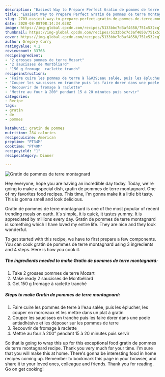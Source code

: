 ```yaml
---
description: "Easiest Way to Prepare Perfect Gratin de pommes de terre montagnard"
title: "Easiest Way to Prepare Perfect Gratin de pommes de terre montagnard"
slug: 2703-easiest-way-to-prepare-perfect-gratin-de-pommes-de-terre-montagnard
date: 2020-08-08T08:14:34.638Z
image: https://img-global.cpcdn.com/recipes/5133bbc7d3af4650/751x532cq70/gratin-de-pommes-de-terre-montagnard-photo-principale-de-la-recette.jpg
thumbnail: https://img-global.cpcdn.com/recipes/5133bbc7d3af4650/751x532cq70/gratin-de-pommes-de-terre-montagnard-photo-principale-de-la-recette.jpg
cover: https://img-global.cpcdn.com/recipes/5133bbc7d3af4650/751x532cq70/gratin-de-pommes-de-terre-montagnard-photo-principale-de-la-recette.jpg
author: Gregory Curry
ratingvalue: 4.2
reviewcount: 33763
recipeingredient:
- "2 grosses pommes de terre Mozart"
- "2 saucisses de Montbliard"
- "150 g fromage  raclette tranch"
recipeinstructions:
- "Faire cuire les pommes de terre à l&#39;eau salée, puis les éplucher, les couper en morceaux et les mettre dans un plat à gratin"
- "Couper les saucisses en tranche puis les faire dorer dans une poele antiadhésive et les déposer sur les pommes de terre"
- "Recouvrir de fromage à raclette"
- "Mettre au four à 200° pendant 15 à 20 minutes puis servir"
categories:
- Recipe
tags:
- gratin
- de
- pommes

katakunci: gratin de pommes 
nutrition: 284 calories
recipecuisine: American
preptime: "PT34M"
cooktime: "PT49M"
recipeyield: "1"
recipecategory: Dinner

---
```



![Gratin de pommes de terre montagnard](https://img-global.cpcdn.com/recipes/5133bbc7d3af4650/751x532cq70/gratin-de-pommes-de-terre-montagnard-photo-principale-de-la-recette.jpg)

Hey everyone, hope you are having an incredible day today. Today, we're going to make a special dish, gratin de pommes de terre montagnard. One of my favorites food recipes. This time, I'm gonna make it a little bit tasty. This is gonna smell and look delicious.



Gratin de pommes de terre montagnard is one of the most popular of recent trending meals on earth. It's simple, it is quick, it tastes yummy. It is appreciated by millions every day. Gratin de pommes de terre montagnard is something which I have loved my entire life. They are nice and they look wonderful.


To get started with this recipe, we have to first prepare a few components. You can cook gratin de pommes de terre montagnard using 3 ingredients and 4 steps. Here is how you cook it.

<!--inarticleads1-->

##### The ingredients needed to make Gratin de pommes de terre montagnard:

1. Take 2 grosses pommes de terre Mozart
1. Make ready 2 saucisses de Montbéliard
1. Get 150 g fromage à raclette tranché




<!--inarticleads2-->

##### Steps to make Gratin de pommes de terre montagnard:

1. Faire cuire les pommes de terre à l&#39;eau salée, puis les éplucher, les couper en morceaux et les mettre dans un plat à gratin
1. Couper les saucisses en tranche puis les faire dorer dans une poele antiadhésive et les déposer sur les pommes de terre
1. Recouvrir de fromage à raclette
1. Mettre au four à 200° pendant 15 à 20 minutes puis servir




So that is going to wrap this up for this exceptional food gratin de pommes de terre montagnard recipe. Thank you very much for your time. I'm sure that you will make this at home. There's gonna be interesting food in home recipes coming up. Remember to bookmark this page in your browser, and share it to your loved ones, colleague and friends. Thank you for reading. Go on get cooking!
